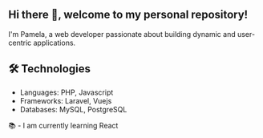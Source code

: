 ## Hi there 👋, welcome to my personal repository!

I'm Pamela, a web developer passionate about building dynamic and user-centric applications.

## 🛠 Technologies
- Languages: PHP, Javascript
- Frameworks: Laravel, Vuejs
- Databases: MySQL, PostgreSQL

📚 - I am currently learning React
<!--
**fermac1/fermac1** is a ✨ _special_ ✨ repository because its `README.md` (this file) appears on your GitHub profile.

Here are some ideas to get you started:

- 🔭 I’m currently working on ...
- 🌱 I’m currently learning ...
- 👯 I’m looking to collaborate on ...
- 🤔 I’m looking for help with ...
- 💬 Ask me about ...
- 📫 How to reach me: ...
- 😄 Pronouns: ...
- ⚡ Fun fact: ...
-->
